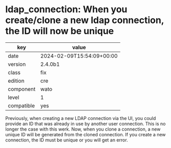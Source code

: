 [//]: # (werk v2)
# ldap_connection: When you create/clone a new ldap connection, the ID will now be unique

key        | value
---------- | ---
date       | 2024-02-09T15:54:09+00:00
version    | 2.4.0b1
class      | fix
edition    | cre
component  | wato
level      | 1
compatible | yes

Previously, when creating a new LDAP connection via the UI, you could provide
an ID that was already in use by another user connection. This is no longer
the case with this werk. Now, when you clone a connection, a new unique ID
will be generated from the cloned connection. If you create a new connection,
the ID must be unique or you will get an error.
